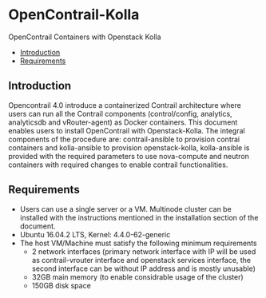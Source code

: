 # OpenContrail-Kolla
OpenContrail Containers with Openstack Kolla

- [Introduction](#Introduction)
- [Requirements](#Requirements)

## Introduction

Opencontrail 4.0 introduce a containerized Contrail architecture where users can run all the Contrail components (control/config, analytics, analyticsdb and vRouter-agent) as Docker containers. This document enables users to install OpenContrail with Openstack-Kolla. The integral components of the procedure are: contrail-ansible to provision contrai containers and kolla-ansible to provision openstack-kolla, kolla-ansible is provided with the required parameters to use nova-compute and neutron containers with required changes to enable contrail functionalities.

## Requirements

* Users can use a single server or a VM. Multinode cluster can be installed with the instructions mentioned in the installation section of the document.
* Ubuntu 16.04.2 LTS, Kernel: 4.4.0-62-generic
* The host VM/Machine must satisfy the following minimum requirements
  * 2 network interfaces (primary network interface with IP will be used as contrail-vrouter interface and openstack services interface, the second interface can be without IP address and is mostly unusable)
  * 32GB main memory (to enable considrable usage of the cluster)
  * 150GB disk space







































